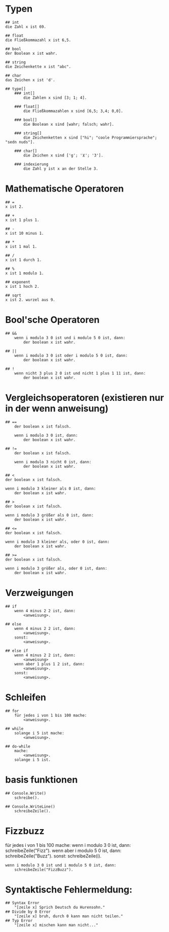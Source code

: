 # Typen
    ## int
    die Zahl x ist 69.

    ## float
    die Fließkommazahl x ist 6,5.

    ## bool
    der Boolean x ist wahr.

    ## string
    die Zeichenkette x ist "abc".

    ## char
    das Zeichen x ist 'd'.

    ## type[]
        ### int[]
            die Zahlen x sind [3; 1; 4].

        ### float[]
            die Fließkommazahlen x sind [6,5; 3,4; 0,0].

        ### bool[]
            die Boolean x sind [wahr; falsch; wahr].

        ### string[]
            die Zeichenketten x sind ["hi"; "coole Programmiersprache"; "sedn nuds"].
        
        ### char[]
            die Zeichen x sind ['g'; '⊻'; '3'].

        ### indexierung
            die Zahl y ist x an der Stelle 3.

# Mathematische Operatoren
    ## =
    x ist 2.

    ## +
    x ist 1 plus 1.

    ## -
    x ist 10 minus 1.

    ## *
    x ist 1 mal 1.

    ## /
    x ist 1 durch 1.

    ## %
    x ist 1 modulo 1.

    ## exponent
    x ist 1 hoch 2.

    ## sqrt
    x ist 2. wurzel aus 9.

# Bool'sche Operatoren
    ## &&
        wenn i modulo 3 0 ist und i modulo 5 0 ist, dann:
            der boolean x ist wahr.

    ## ||
        wenn i modulo 3 0 ist oder i modulo 5 0 ist, dann:
            der boolean x ist wahr.

    ## !
        wenn nicht 3 plus 2 0 ist und nicht 1 plus 1 11 ist, dann:
            der boolean x ist wahr.

# Vergleichsoperatoren (existieren nur in der wenn anweisung)
    ## ==
        der boolean x ist falsch.

        wenn i modulo 3 0 ist, dann:
            der boolean x ist wahr.

    ## !=
        der boolean x ist falsch.

        wenn i modulo 3 nicht 0 ist, dann:
            der boolean x ist wahr.

    ## <
    der boolean x ist falsch.

    wenn i modulo 3 kleiner als 0 ist, dann:
        der boolean x ist wahr.

    ## >
    der boolean x ist falsch.

    wenn i modulo 3 größer als 0 ist, dann:
        der boolean x ist wahr.

    ## <=
    der boolean x ist falsch.

    wenn i modulo 3 kleiner als, oder 0 ist, dann:
        der boolean x ist wahr.

    ## >=
    der boolean x ist falsch.

    wenn i modulo 3 größer als, oder 0 ist, dann:
        der boolean x ist wahr.

# Verzweigungen
    ## if
        wenn 4 minus 2 2 ist, dann:
            <anweisung>.
    
    ## else
        wenn 4 minus 2 2 ist, dann:
            <anweisung>.
        sonst:
            <anweisung>.

    ## else if
        wenn 4 minus 2 2 ist, dann:
            <anweisung>
        wenn aber 1 plus 1 2 ist, dann:
            <anweisung>.
        sonst:
            <anweisung>.

# Schleifen
    ## for
        für jedes i von 1 bis 100 mache:
            <anweisung>.

    ## while
        solange i 5 ist mache:
            <anweisung>.

    ## do-while
        mache:
            <anweisung>.
        solange i 5 ist.

# basis funktionen
    ## Console.Write()
        schreibe().

    ## Console.WriteLine()
        schreibeZeile().

# Fizzbuzz
für jedes i von 1 bis 100 mache:
    wenn i modulo 3 0 ist, dann:
        schreibeZeile("Fizz").
    wenn aber i modulo 5 0 ist, dann:
        schreibeZeile("Buzz").
    sonst:
        schreibeZeile(i).

    wenn i modulo 3 0 ist und i modulo 5 0 ist, dann:
        schreibeZeile("FizzBuzz").

# Syntaktische Fehlermeldung:
    ## Syntax Error
        "[zeile x] Sprich Deutsch du Hurensohn."
    ## Divide by 0 Error
        "[zeile x] bruh, durch 0 kann man nicht teilen."
    ## Typ Error
        "[zeile x] mischen kann man nicht..."
